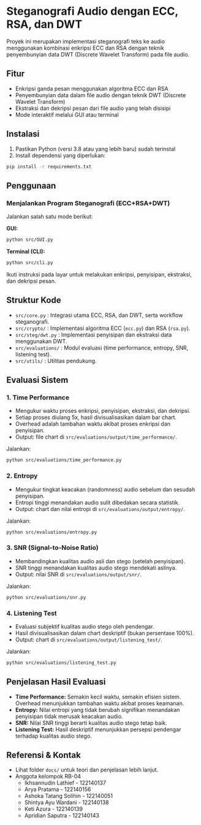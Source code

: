 # Steganografi Audio dengan ECC, RSA, dan DWT

Proyek ini merupakan implementasi steganografi teks ke audio menggunakan kombinasi enkripsi ECC dan RSA dengan teknik penyembunyian data DWT (Discrete Wavelet Transform) pada file audio.

## Fitur

- Enkripsi ganda pesan menggunakan algoritma ECC dan RSA
- Penyembunyian data dalam file audio dengan teknik DWT (Discrete Wavelet Transform)
- Ekstraksi dan dekripsi pesan dari file audio yang telah disisipi
- Mode interaktif melalui GUI atau terminal

## Instalasi

1. Pastikan Python (versi 3.8 atau yang lebih baru) sudah terinstal
2. Install dependensi yang diperlukan:

```bash
pip install -r requirements.txt
```

## Penggunaan

### Menjalankan Program Steganografi (ECC+RSA+DWT)

Jalankan salah satu mode berikut:

**GUI:**

```bash
python src/GUI.py
```

**Terminal (CLI):**

```bash
python src/cli.py
```

Ikuti instruksi pada layar untuk melakukan enkripsi, penyisipan, ekstraksi, dan dekripsi pesan.

## Struktur Kode

- `src/core.py` : Integrasi utama ECC, RSA, dan DWT, serta workflow steganografi.
- `src/crypto/` : Implementasi algoritma ECC (`ecc.py`) dan RSA (`rsa.py`).
- `src/steg/dwt.py` : Implementasi penyisipan dan ekstraksi data menggunakan DWT.
- `src/evaluations/` : Modul evaluasi (time performance, entropy, SNR, listening test).
- `src/utils/` : Utilitas pendukung.

## Evaluasi Sistem

### 1. Time Performance

- Mengukur waktu proses enkripsi, penyisipan, ekstraksi, dan dekripsi.
- Setiap proses diulang 5x, hasil divisualisasikan dalam bar chart.
- Overhead adalah tambahan waktu akibat proses enkripsi dan penyisipan.
- Output: file chart di `src/evaluations/output/time_performance/`.

Jalankan:

```bash
python src/evaluations/time_performance.py
```

### 2. Entropy

- Mengukur tingkat keacakan (randomness) audio sebelum dan sesudah penyisipan.
- Entropi tinggi menandakan audio sulit dibedakan secara statistik.
- Output: chart dan nilai entropi di `src/evaluations/output/entropy/`.

Jalankan:

```bash
python src/evaluations/entropy.py
```

### 3. SNR (Signal-to-Noise Ratio)

- Membandingkan kualitas audio asli dan stego (setelah penyisipan).
- SNR tinggi menandakan kualitas audio stego mendekati aslinya.
- Output: nilai SNR di `src/evaluations/output/snr/`.

Jalankan:

```bash
python src/evaluations/snr.py
```

### 4. Listening Test

- Evaluasi subjektif kualitas audio stego oleh pendengar.
- Hasil divisualisasikan dalam chart deskriptif (bukan persentase 100%).
- Output: chart di `src/evaluations/output/listening_test/`.

Jalankan:

```bash
python src/evaluations/listening_test.py
```

## Penjelasan Hasil Evaluasi

- **Time Performance:** Semakin kecil waktu, semakin efisien sistem. Overhead menunjukkan tambahan waktu akibat proses keamanan.
- **Entropy:** Nilai entropi yang tidak berubah signifikan menandakan penyisipan tidak merusak keacakan audio.
- **SNR:** Nilai SNR tinggi berarti kualitas audio stego tetap baik.
- **Listening Test:** Hasil deskriptif menunjukkan persepsi pendengar terhadap kualitas audio stego.

## Referensi & Kontak

- Lihat folder `docs/` untuk teori dan penjelasan lebih lanjut.
- Anggota kelompok RB-04
  - Ikhsannudin Lathief - 122140137
  - Arya Pratama - 122140156
  - Ashoka Tatang Solihin - 122140051
  - Shintya Ayu Wardani - 122140138
  - Keti Azura - 122140139
  - Apridian Saputra - 122140143
